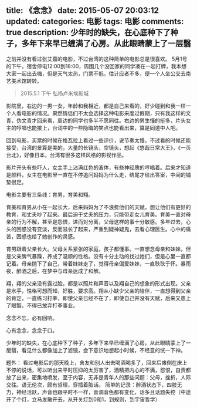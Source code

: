 title: 《念念》
date: 2015-05-07 20:03:12
updated: 
categories: 电影
tags: 电影
comments: true
description: 少年时的缺失，在心底种下了种子，多年下来早已缠满了心房。从此眼睛蒙上了一层翳
---
之前并没有看过张艾嘉的电影，不过台湾的这种简单的电影总是很喜欢。
5月1号的下午，宿舍停电12:00到18:00，周围几个没回家的同学凑在一起打牌，我本想大家一起出去嗨，但是天气太热，门票不低，估计应者不多，便一个人坐公交去南艺美术馆转转。
> 2015.5.1 下午 弘扬卢米埃影城

影院里，右边的一男一女，年龄和我相近，都是自己来看的，好少碰到和我一样一个人看电影的情况。果然情侣们不太会选择这种电影来度过假期，只有我这样的文青，伪文青才回来看，周边的同学也多半不愿同往。右边的男生懂的挺多，片头女主的哼唱也能接上，台词中的一些隐晦的笑点也能看出来，算是同道中人吧。

回到电影，买票的时候在格瓦拉上看过一些评价，说节奏太慢。不过看的时候还能接受，台湾的景算是美的，大量的长镜头，空镜头，想起《悠哉日常大王》，《一页台北》，好像日本，台湾有很多这样风格的影视作品。

影片开头有些吓人，女主手上沾满红色的液体，有些神经质的哼唱着。后来才知道是颜料，女主在电影里一直在不停追问妈妈为什么走，结尾才给出答案，中间的铺垫很足。

电影主要有三条线：育男，育美和翔。 

育美和育男从小在一起长大，后来妈妈为了不浪费他们的天赋，想让他们有更好的教育，和丈夫吵了起来。最后迫于丈夫的压力，只能带走女儿育美。育美一直对母亲的行为不解，甚至是怨恨，进而对分离，父母这样的事十分敏感。多年过去，心头的困惑没有变淡，反而滋长了起来，严重到疑神疑鬼，去看心理医生。心中的痛苦，困惑也给了她创作的灵感。 

育男跟着父亲长大。父母关系紧张的家庭，孩子都懂事。一直想念母亲和妹妹，但是父亲脾气暴躁，养成了温顺的性格。没有十分主动的找过她们，但是心里一直都记着。母亲抛下了自己，带着妹妹走了，觉得母亲偏爱妹妹，一直耿耿于怀。暴雨夜，醉酒之后，在梦中与母亲达成了和解。

翔，翔的父亲没有露过脸，都是以照片和声音以及翔自己的想象的形式出现。父亲是水手，性格可想而知，好胜，要求高。翔从小缺少父亲的陪伴，一直想得到父亲的肯定，一直练习打拳，即使父亲已经不在了，即使自己并没有天赋，后来又患上了眼翳，不得已放弃打拳事业。

念念不忘，必有回响。

心有念念，念念于口。

少年时的缺失，在心底种下了种子，多年下来早已缠满了心房。从此眼睛蒙上了一层翳，看见什么都像加上了滤镜，会下意识地想起小时候，不经意的恍一下神。

题外：
看过电影后的那天晚上，舍友和别人出去喝酒喝多了，回来后瘫倒在床上不停的说话，可以听出来平时压抑的太厉害了，酒精把内心的不满，怨恨，自责都放了出来，密集地喷发，至于内容，无非是青年人的那些问题：父母，挫折，人际交往。语无伦次，颇有哲理，穿插着脏话。
简单的记录：醉酒状态下，四肢无力，神经活跃，声音也跟平时不一样，音调音色都有变化，话多且话题失控（中途开了个灯，立马发散开去，从开关灯到0和1，到规则，到宇宙哲学）